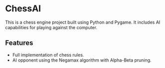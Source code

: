 # ChessAI

This is a chess engine project built using Python and Pygame. It includes AI capabilities for playing against the computer.

## Features

- Full implementation of chess rules.
- AI opponent using the Negamax algorithm with Alpha-Beta pruning.
